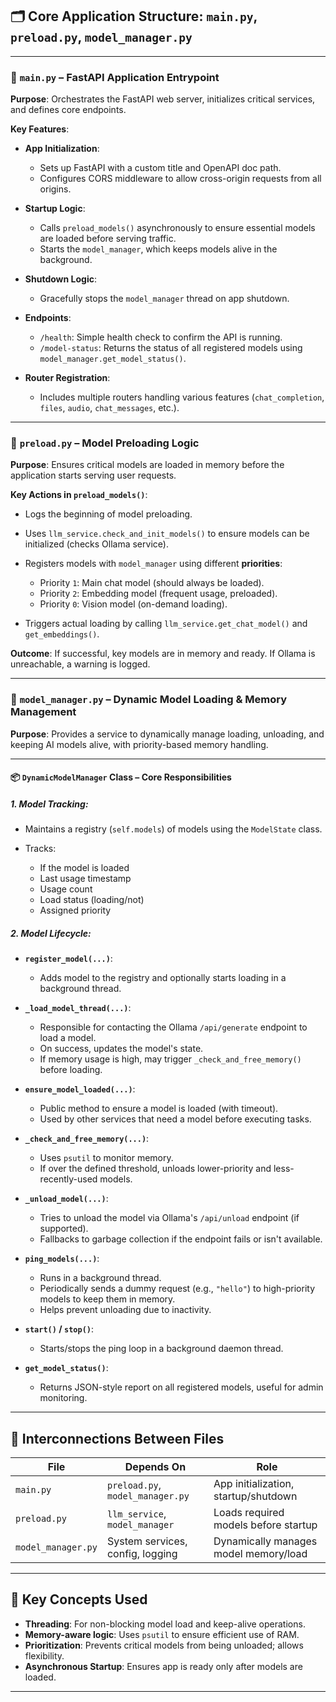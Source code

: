 ## 🗂️ Core Application Structure: `main.py`, `preload.py`, `model_manager.py`

---

### 🔹 `main.py` – **FastAPI Application Entrypoint**

**Purpose**:
Orchestrates the FastAPI web server, initializes critical services, and defines core endpoints.

**Key Features**:

* **App Initialization**:

  * Sets up FastAPI with a custom title and OpenAPI doc path.
  * Configures CORS middleware to allow cross-origin requests from all origins.

* **Startup Logic**:

  * Calls `preload_models()` asynchronously to ensure essential models are loaded before serving traffic.
  * Starts the `model_manager`, which keeps models alive in the background.

* **Shutdown Logic**:

  * Gracefully stops the `model_manager` thread on app shutdown.

* **Endpoints**:

  * `/health`: Simple health check to confirm the API is running.
  * `/model-status`: Returns the status of all registered models using `model_manager.get_model_status()`.

* **Router Registration**:

  * Includes multiple routers handling various features (`chat_completion`, `files`, `audio`, `chat_messages`, etc.).

---

### 🔹 `preload.py` – **Model Preloading Logic**

**Purpose**:
Ensures critical models are loaded in memory before the application starts serving user requests.

**Key Actions in `preload_models()`**:

* Logs the beginning of model preloading.
* Uses `llm_service.check_and_init_models()` to ensure models can be initialized (checks Ollama service).
* Registers models with `model_manager` using different **priorities**:

  * Priority `1`: Main chat model (should always be loaded).
  * Priority `2`: Embedding model (frequent usage, preloaded).
  * Priority `0`: Vision model (on-demand loading).
* Triggers actual loading by calling `llm_service.get_chat_model()` and `get_embeddings()`.

**Outcome**:
If successful, key models are in memory and ready. If Ollama is unreachable, a warning is logged.

---

### 🔹 `model_manager.py` – **Dynamic Model Loading & Memory Management**

**Purpose**:
Provides a service to dynamically manage loading, unloading, and keeping AI models alive, with priority-based memory handling.

---

#### 📦 `DynamicModelManager` Class – Core Responsibilities

##### 1. **Model Tracking**:

* Maintains a registry (`self.models`) of models using the `ModelState` class.
* Tracks:

  * If the model is loaded
  * Last usage timestamp
  * Usage count
  * Load status (loading/not)
  * Assigned priority

##### 2. **Model Lifecycle**:

* **`register_model(...)`**:

  * Adds model to the registry and optionally starts loading in a background thread.

* **`_load_model_thread(...)`**:

  * Responsible for contacting the Ollama `/api/generate` endpoint to load a model.
  * On success, updates the model's state.
  * If memory usage is high, may trigger `_check_and_free_memory()` before loading.

* **`ensure_model_loaded(...)`**:

  * Public method to ensure a model is loaded (with timeout).
  * Used by other services that need a model before executing tasks.

* **`_check_and_free_memory(...)`**:

  * Uses `psutil` to monitor memory.
  * If over the defined threshold, unloads lower-priority and less-recently-used models.

* **`_unload_model(...)`**:

  * Tries to unload the model via Ollama's `/api/unload` endpoint (if supported).
  * Fallbacks to garbage collection if the endpoint fails or isn't available.

* **`ping_models(...)`**:

  * Runs in a background thread.
  * Periodically sends a dummy request (e.g., `"hello"`) to high-priority models to keep them in memory.
  * Helps prevent unloading due to inactivity.

* **`start()` / `stop()`**:

  * Starts/stops the ping loop in a background daemon thread.

* **`get_model_status()`**:

  * Returns JSON-style report on all registered models, useful for admin monitoring.

---

## 🔄 Interconnections Between Files

| File               | Depends On                       | Role                                  |
| ------------------ | -------------------------------- | ------------------------------------- |
| `main.py`          | `preload.py`, `model_manager.py` | App initialization, startup/shutdown  |
| `preload.py`       | `llm_service`, `model_manager`   | Loads required models before startup  |
| `model_manager.py` | System services, config, logging | Dynamically manages model memory/load |

---

## 🔑 Key Concepts Used

* **Threading**: For non-blocking model load and keep-alive operations.
* **Memory-aware logic**: Uses `psutil` to ensure efficient use of RAM.
* **Prioritization**: Prevents critical models from being unloaded; allows flexibility.
* **Asynchronous Startup**: Ensures app is ready only after models are loaded.

---
